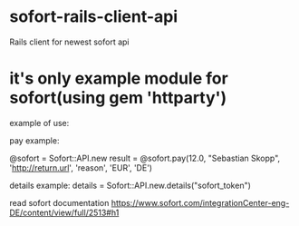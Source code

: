 sofort-rails-client-api
=======================

Rails client for newest sofort api

it's only example module for sofort(using gem 'httparty')
=======================
example of use:

pay example:

@sofort = Sofort::API.new
result = @sofort.pay(12.0, "Sebastian Skopp", 'http://return.url', 'reason', 'EUR', 'DE')

details example: 
details = Sofort::API.new.details("sofort_token")

read sofort documentation
https://www.sofort.com/integrationCenter-eng-DE/content/view/full/2513#h1

